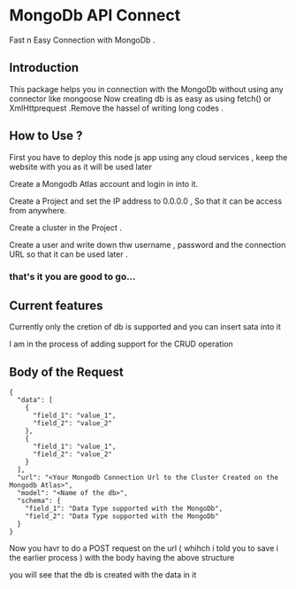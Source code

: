 # MongoDb API Connect

<p> Fast n Easy Connection with MongoDb .</p>

## Introduction

<p> This package helps you in connection with the MongoDb without using any connector like mongoose Now creating db is as easy as using fetch() or XmlHttprequest .Remove the hassel of writing long codes .</p>

## How to Use ?
<p> First you have to deploy this node js app using any cloud services , keep the website with you as it will be used later</p>
<p> Create a Mongodb Atlas account and login in into it.</p>
<p> Create a Project and set the IP address to 0.0.0.0 , So that it can be access from anywhere.</p>
<p> Create a cluster in the Project .</p>
<p> Create a user and write down thw username , password and the connection URL so that it can be used later .</p>

### that's it you are good to go...
## Current features
<p> Currently only the cretion of db is supported and you can insert sata into it</p>
<p> I am in the process of adding support for the CRUD operation</p>

## Body of the Request

```
{
  "data": [
    {
      "field_1": "value_1",
      "field_2": "value_2"
    },
    {
      "field_1": "value_1",
      "field_2": "value_2"
    }
  ],
  "url": "<Your Mongodb Connection Url to the Cluster Created on the Mongodb Atlas>",
  "model": "<Name of the db>",
  "schema": {
    "field_1": "Data Type supported with the MongoDb",
    "field_2": "Data Type supported with the MongoDb"
  }
}
```
<p> Now you havr to do a POST request on the url ( whihch i told you to save i the earlier process ) with the body having the above structure </p>
<p> you will see that the db is created with the data in it </p>
